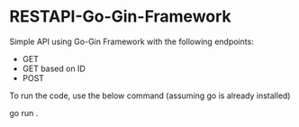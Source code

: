 # RESTAPI-Go-Gin-Framework
Simple API using Go-Gin Framework with the following endpoints:

- GET
- GET based on ID
- POST

To run the code, use the below command (assuming go is already installed)

go run .
